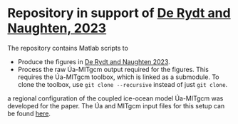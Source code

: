 # Repository in support of [De Rydt and Naughten, 2023](https://doi.org/10.5194/egusphere-2023-1587)

The repository contains Matlab scripts to
* Produce the figures in [De Rydt and Naughten 2023](https://doi.org/10.5194/egusphere-2023-1587).
* Process the raw Úa-MITgcm output required for the figures. This requires the Úa-MITgcm toolbox, which is linked as a submodule. To clone the toolbox, use `git clone --recursive` instead of just `git clone`.

a regional configuration of the coupled ice-ocean model Úa-MITgcm was developed for the paper. The Úa and MITgcm input files for this setup can be found [here](https://github.com/knaughten/UaMITgcm/tree/archer2/example/PTDC_999).


